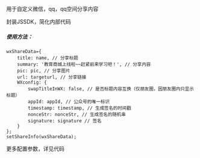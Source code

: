用于自定义微信，qq，qq空间分享内容

封装JSSDK，简化内部代码

##### 使用方法：

```
wxShareData={
    title: name, // 分享标题
    summary: '教育商城上线啦~~赶紧前来学习吧！', // 分享内容
    pic: pic, // 分享图片
    url: targeturl, // 分享链接
    WXconfig: {
        swapTitleInWX: false, // 是否标题内容互换（仅朋友圈，因朋友圈内只显示标题）
        appId: appId, // 公众号的唯一标识
        timestamp: timestamp, // 生成签名的时间戳
        nonceStr: nonceStr, // 生成签名的随机串
        signature: signature // 签名
    }
};
setShareInfo(wxShareData);
```

更多配置参数，详见代码